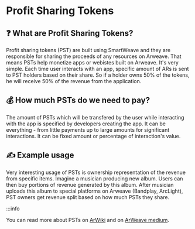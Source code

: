 # Profit Sharing Tokens

## ❓ What are Profit Sharing Tokens?

Profit sharing tokens (PST) are built using SmartWeave and they are responsible for sharing the proceeds of any resources on Arweave. That means PSTs help monetize apps or webistes built on Arweave. It's very simple. Each time user interacts with an app, specific amount of ARs is sent to PST holders based on their share. So if a holder owns 50% of the tokens, he will receive 50% of the revenue from the application.

## 💰 How much PSTs do we need to pay?

The amount of PSTs which will be transfered by the user while interacting with the app is specified by developers creating the app. It can be everything - from little payments up to large amounts for significant interactions. It can be fixed amount or percentage of interaction's value.

## ✍️ Example usage

Very interesting usage of PSTs is ownership representation of the revenue from specific items. Imagine a musician producing new album. Users can then buy portions of revenue generated by this album. After musician uploads this album to special platforms on Arweave (Bandplay, ArcLight), PST owners get revenue split based on how much PSTs they share.

:::info

You can read more about PSTs on [ArWiki](https://arwiki.wiki/#/en/profit-sharing-tokens) and on [ArWeave medium](https://arweave.medium.com/profit-sharing-tokens-a-new-incentivization-mechanism-for-an-open-web-1f2532411d6e).
